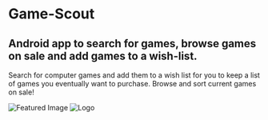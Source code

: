 # Game-Scout
## Android app to search for games, browse games on sale and add games to a wish-list.

Search for computer games and add them to a wish list for you to keep a list of games you eventually want to purchase. Browse and sort current games on sale!

![Featured Image](https://i.imgur.com/ZCLRD1O.png)
![Logo](https://i.imgur.com/fuYmcfS.png)
